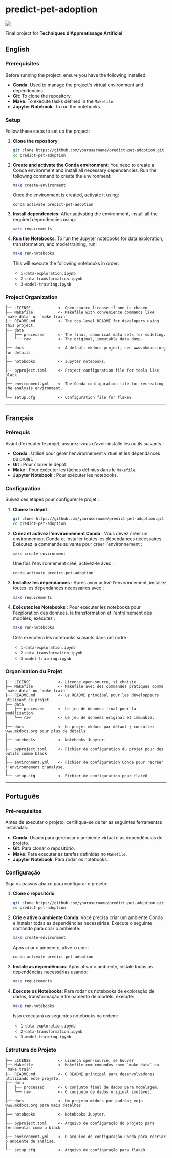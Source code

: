 # predict-pet-adoption

<a target="_blank" href="https://cookiecutter-data-science.drivendata.org/">
    <img src="https://img.shields.io/badge/CCDS-Project%20template-328F97?logo=cookiecutter" />
</a>

Final project for **Techniques d'Apprentissage Artificiel**

## English

### Prerequisites

Before running the project, ensure you have the following installed:

- **Conda**: Used to manage the project's virtual environment and dependencies.
- **Git**: To clone the repository.
- **Make**: To execute tasks defined in the `Makefile`.
- **Jupyter Notebook**: To run the notebooks.

### Setup

Follow these steps to set up the project:

1. **Clone the repository**:
   ```bash
   git clone https://github.com/yourusername/predict-pet-adoption.git
   cd predict-pet-adoption
   ```

2. **Create and activate the Conda environment**:
   You need to create a Conda environment and install all necessary dependencies. Run the following command to create the environment:
   ```bash
   make create-environment
   ```

   Once the environment is created, activate it using:
   ```bash
   conda activate predict-pet-adoption
   ```

3. **Install dependencies**:
   After activating the environment, install all the required dependencies using:
   ```bash
   make requirements
   ```

4. **Run the Notebooks**:
   To run the Jupyter notebooks for data exploration, transformation, and model training, run:
   ```bash
   make run-notebooks
   ```

   This will execute the following notebooks in order:
   - `1-data-exploration.ipynb`
   - `2-data-transformation.ipynb`
   - `3-model-training.ipynb`

### Project Organization

```
├── LICENSE            <- Open-source license if one is chosen
├── Makefile           <- Makefile with convenience commands like `make data` or `make train`
├── README.md          <- The top-level README for developers using this project.
├── data
│   ├── processed      <- The final, canonical data sets for modeling.
│   └── raw            <- The original, immutable data dump.
│
├── docs               <- A default mkdocs project; see www.mkdocs.org for details
│
├── notebooks          <- Jupyter notebooks.
│
├── pyproject.toml     <- Project configuration file for tools like black
│
├── environment.yml    <- The Conda configuration file for recreating the analysis environment.
│
└── setup.cfg          <- Configuration file for flake8
```

---

## Français

### Prérequis

Avant d'exécuter le projet, assurez-vous d'avoir installé les outils suivants :

- **Conda** : Utilisé pour gérer l'environnement virtuel et les dépendances du projet.
- **Git** : Pour cloner le dépôt.
- **Make** : Pour exécuter les tâches définies dans le `Makefile`.
- **Jupyter Notebook** : Pour exécuter les notebooks.

### Configuration

Suivez ces étapes pour configurer le projet :

1. **Clonez le dépôt** :
   ```bash
   git clone https://github.com/yourusername/predict-pet-adoption.git
   cd predict-pet-adoption
   ```

2. **Créez et activez l'environnement Conda** :
   Vous devez créer un environnement Conda et installer toutes les dépendances nécessaires. Exécutez la commande suivante pour créer l'environnement :
   ```bash
   make create-environment
   ```

   Une fois l'environnement créé, activez-le avec :
   ```bash
   conda activate predict-pet-adoption
   ```

3. **Installez les dépendances** :
   Après avoir activé l'environnement, installez toutes les dépendances nécessaires avec :
   ```bash
   make requirements
   ```

4. **Exécutez les Notebooks** :
   Pour exécuter les notebooks pour l'exploration des données, la transformation et l'entraînement des modèles, exécutez :
   ```bash
   make run-notebooks
   ```

   Cela exécutera les notebooks suivants dans cet ordre :
   - `1-data-exploration.ipynb`
   - `2-data-transformation.ipynb`
   - `3-model-training.ipynb`

### Organisation du Projet

```
├── LICENSE            <- Licence open-source, si choisie
├── Makefile           <- Makefile avec des commandes pratiques comme `make data` ou `make train`
├── README.md          <- Le README principal pour les développeurs utilisant ce projet.
├── data
│   ├── processed      <- Le jeu de données final pour la modélisation.
│   └── raw            <- Le jeu de données original et immuable.
│
├── docs               <- Un projet mkdocs par défaut ; consultez www.mkdocs.org pour plus de détails
│
├── notebooks          <- Notebooks Jupyter.
│
├── pyproject.toml     <- Fichier de configuration du projet pour des outils comme black
│
├── environment.yml    <- Fichier de configuration Conda pour recréer l'environnement d'analyse.
│
└── setup.cfg          <- Fichier de configuration pour flake8
```

---

## Português

### Pré-requisitos

Antes de executar o projeto, certifique-se de ter as seguintes ferramentas instaladas:

- **Conda**: Usado para gerenciar o ambiente virtual e as dependências do projeto.
- **Git**: Para clonar o repositório.
- **Make**: Para executar as tarefas definidas no `Makefile`.
- **Jupyter Notebook**: Para rodar os notebooks.

### Configuração

Siga os passos abaixo para configurar o projeto:

1. **Clone o repositório**:
   ```bash
   git clone https://github.com/yourusername/predict-pet-adoption.git
   cd predict-pet-adoption
   ```

2. **Crie e ative o ambiente Conda**:
   Você precisa criar um ambiente Conda e instalar todas as dependências necessárias. Execute o seguinte comando para criar o ambiente:
   ```bash
   make create-environment
   ```

   Após criar o ambiente, ative-o com:
   ```bash
   conda activate predict-pet-adoption
   ```

3. **Instale as dependências**:
   Após ativar o ambiente, instale todas as dependências necessárias usando:
   ```bash
   make requirements
   ```

4. **Execute os Notebooks**:
   Para rodar os notebooks de exploração de dados, transformação e treinamento de modelo, execute:
   ```bash
   make run-notebooks
   ```

   Isso executará os seguintes notebooks na ordem:
   - `1-data-exploration.ipynb`
   - `2-data-transformation.ipynb`
   - `3-model-training.ipynb`

### Estrutura do Projeto

```
├── LICENSE            <- Licença open-source, se houver
├── Makefile           <- Makefile com comandos como `make data` ou `make train`
├── README.md          <- O README principal para desenvolvedores utilizando este projeto.
├── data
│   ├── processed      <- O conjunto final de dados para modelagem.
│   └── raw            <- O conjunto de dados original imutável.
│
├── docs               <- Um projeto mkdocs por padrão; veja www.mkdocs.org para mais detalhes
│
├── notebooks          <- Notebooks Jupyter.
│
├── pyproject.toml     <- Arquivo de configuração do projeto para ferramentas como o black
│
├── environment.yml    <- O arquivo de configuração Conda para recriar o ambiente de análise.
│
└── setup.cfg          <- Arquivo de configuração para flake8
```